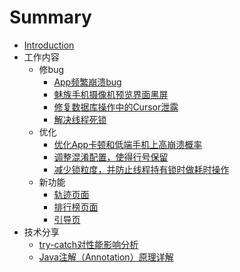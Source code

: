 # Summary

* [Introduction](README.md)
* 工作内容
   * 修bug
       * [App频繁崩溃bug](you_meng_bug.md)
       * [魅族手机摄像机预览界面黑屏](mei_zu_shou_ji_she_xiang_ji_yu_lan_jie_mian_hei_pi.md)
       * [修复数据库操作中的Cursor泄露](xiu_fu_shu_ju_ku_cao_zuo_zhong_de_cursor_xie_lu.md)
       * [解决线程死锁](jie_jue_si_suo.md)
   * 优化
       * [优化App卡顿和低端手机上高崩溃概率](you_hua_app_xing_neng.md)
       * [调整混淆配置，使得行号保留](diao_zheng_hun_yao_pei_zhi_ff0c_shi_de_xing_hao_ba.md)
       * [减少锁粒度，并防止线程持有锁时做耗时操作](jian_shao_suo_li_du_ff0c_bing_fang_zhi_xian_cheng_.md)
   * 新功能
       * [轨迹页面](gui_ji_ye_mian.md)
       * [排行榜页面](pai_xing_bang_ye_mian.md)
       * [引导页](yin_dao_ye.md)
* 技术分享
   * [try-catch对性能影响分析](try-catchdui_xing_neng_ying_xiang_fen_xi.md)
   * [Java注解（Annotation）原理详解](javazhu_jie_ff08_annotation_ff09_yuan_li_xiang_jie.md)

